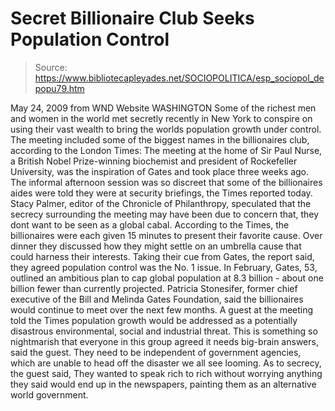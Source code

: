 # Secret Billionaire Club Seeks Population Control

> Source: https://www.bibliotecapleyades.net/SOCIOPOLITICA/esp_sociopol_depopu79.htm

May 24, 2009
from
WND Website
WASHINGTON
Some of the richest men and women in the world
met secretly recently in New York to conspire on using their vast wealth to
bring the worlds population growth under control.
The meeting included some of the biggest names in the billionaires club,
according to the London Times:
The meeting at the home of Sir Paul Nurse,
a British Nobel Prize-winning biochemist and president of Rockefeller
University, was the inspiration of Gates and took place three weeks ago.
The informal afternoon session was so
discreet that some of the billionaires aides were told they were at
security briefings, the Times reported today.
Stacy Palmer, editor of the Chronicle of
Philanthropy, speculated that the secrecy surrounding the meeting may have
been due to concern that,
they dont want to be seen as a global
cabal.
According to the Times, the billionaires were
each given 15 minutes to present their favorite cause.
Over dinner they discussed how they might settle
on an umbrella cause that could harness their interests. Taking their cue
from Gates, the report said, they agreed population control was the
No. 1 issue.
In February, Gates, 53, outlined an ambitious plan to cap global population
at 8.3 billion - about one billion fewer than currently projected.
Patricia Stonesifer, former chief executive of the Bill and Melinda
Gates Foundation, said the billionaires would continue to meet over the next
few months.
A guest at the meeting told the Times population
growth would be addressed as a potentially disastrous environmental, social
and industrial threat.
This is something so nightmarish that
everyone in this group agreed it needs big-brain answers, said the
guest. They need to be independent of government agencies, which are
unable to head off the disaster we all see looming.
As to secrecy, the guest said,
They wanted to speak rich to rich without
worrying anything they said would end up in the newspapers, painting
them as an alternative world government.
